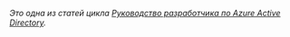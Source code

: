 *Это одна из статей цикла [Руководство разработчика по Azure Active Directory](../articles/active-directory/active-directory-developers-guide.md).*

<!---HONumber=62-->
